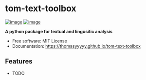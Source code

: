 # tom-text-toolbox


[![image](https://img.shields.io/pypi/v/tom-text-toolbox.svg)](https://pypi.python.org/pypi/tom-text-toolbox)
[![image](https://img.shields.io/conda/vn/conda-forge/tom-text-toolbox.svg)](https://anaconda.org/conda-forge/tom-text-toolbox)


**A python package for textual and lingusitic analysis**


-   Free software: MIT License
-   Documentation: https://thomasyyyyy.github.io/tom-text-toolbox
    

## Features

-   TODO

